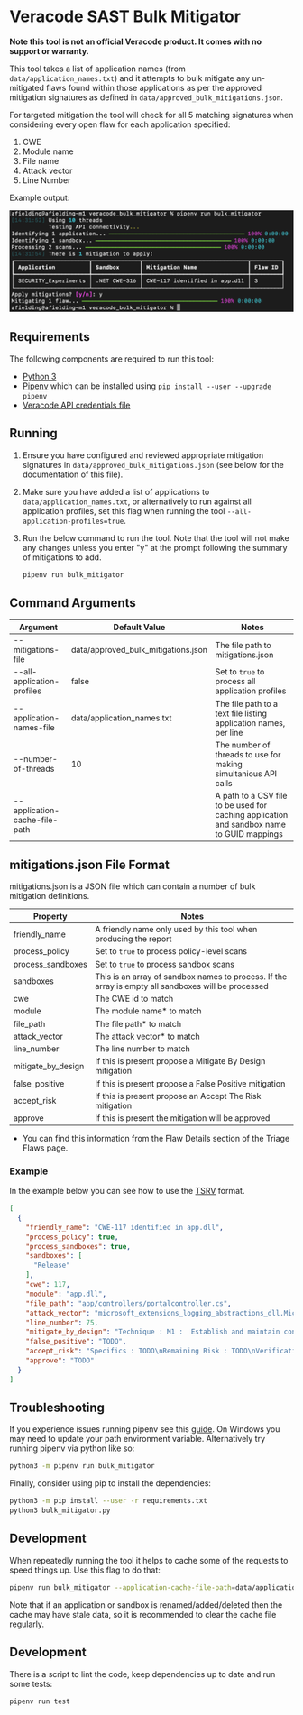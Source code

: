 # Veracode SAST Bulk Mitigator

**Note this tool is not an official Veracode product. It comes with no support or warranty.**

This tool takes a list of application names (from `data/application_names.txt`) and it attempts to bulk mitigate any
un-mitigated flaws found within those applications as per the approved mitigation signatures as defined
in `data/approved_bulk_mitigations.json`.

For targeted mitigation the tool will check for all 5 matching signatures when considering every open flaw for each application specified:

1. CWE
2. Module name
3. File name
4. Attack vector
5. Line Number

Example output:

![example.png](docs%2Fexample.png)

## Requirements

The following components are required to run this tool:

* [Python 3](https://www.python.org/downloads/)
* [Pipenv](https://pipenv.pypa.io/) which can be installed using `pip install --user --upgrade pipenv`
* [Veracode API credentials file](https://docs.veracode.com/r/c_api_credentials3)

## Running

1. Ensure you have configured and reviewed appropriate mitigation signatures in `data/approved_bulk_mitigations.json` (see below for the documentation of this file).
2. Make sure you have added a list of applications to `data/application_names.txt`, or alternatively to run against all application profiles, set this flag when running the tool `--all-application-profiles=true`.  
3. Run the below command to run the tool. Note that the tool will not make any changes unless you enter "y" at the prompt following the summary of mitigations to add.

    ```bash
    pipenv run bulk_mitigator
    ```

## Command Arguments

| Argument                      | Default Value                       | Notes                                                                                     |
|-------------------------------|-------------------------------------|-------------------------------------------------------------------------------------------|
| --mitigations-file            | data/approved_bulk_mitigations.json | The file path to mitigations.json                                                         |
| --all-application-profiles    | false                               | Set to `true` to process all application profiles                                         |
| --application-names-file      | data/application_names.txt          | The file path to a text file listing application names, per line                          |
| --number-of-threads           | 10                                  | The number of threads to use for making simultanious API calls                            |
| --application-cache-file-path |                                     | A path to a CSV file to be used for caching application and sandbox name to GUID mappings |



## mitigations.json File Format

mitigations.json is a JSON file which can contain a number of bulk mitigation definitions.

| Property           | Notes                                                                                               |
|--------------------|-----------------------------------------------------------------------------------------------------|
| friendly_name      | A friendly name only used by this tool when producing the report                                    |
| process_policy     | Set to `true` to process policy-level scans                                                         |
| process_sandboxes  | Set to `true` to process sandbox scans                                                              |
| sandboxes          | This is an array of sandbox names to process. If the array is empty all sandboxes will be processed |
| cwe                | The CWE id to match                                                                                 |
| module             | The module name* to match                                                                           |
| file_path          | The file path* to match                                                                             |
| attack_vector      | The attack vector* to match                                                                         |
| line_number        | The line number to match                                                                            |
| mitigate_by_design | If this is present propose a Mitigate By Design mitigation                                          |
| false_positive     | If this is present propose a False Positive mitigation                                              |
| accept_risk        | If this is present propose an Accept The Risk mitigation                                            |
| approve            | If this is present the mitigation will be approved                                                  |

* You can find this information from the Flaw Details section of the Triage Flaws page. 

### Example

In the example below you can see how to use the [TSRV](https://docs.veracode.com/r/c_review_TSRV) format.

```json
[
  {
    "friendly_name": "CWE-117 identified in app.dll",
    "process_policy": true,
    "process_sandboxes": true,
    "sandboxes": [
      "Release"
    ],
    "cwe": 117,
    "module": "app.dll",
    "file_path": "app/controllers/portalcontroller.cs",
    "attack_vector": "microsoft_extensions_logging_abstractions_dll.Microsoft.Extensions.Logging.LoggerExtensions.LogInformation",
    "line_number": 75,
    "mitigate_by_design": "Technique : M1 :  Establish and maintain control over all of your inputs\nSpecifics : TODO\nRemaining Risk : TODO\nVerification : TODO",
    "false_positive": "TODO",
    "accept_risk": "Specifics : TODO\nRemaining Risk : TODO\nVerification : TODO",
    "approve": "TODO"
  }
]
```

## Troubleshooting

If you experience issues running pipenv see this [guide](https://pipenv.pypa.io/en/latest/installation.html). On Windows you may need to update your path environment variable. Alternatively try running pipenv via python like so:

```bash
python3 -m pipenv run bulk_mitigator
```

Finally, consider using pip to install the dependencies:

```bash
python3 -m pip install --user -r requirements.txt
python3 bulk_mitigator.py
```

## Development

When repeatedly running the tool it helps to cache some of the requests to speed things up. Use this flag to do that:

```bash
pipenv run bulk_mitigator --application-cache-file-path=data/application_cache.csv
```

Note that if an application or sandbox is renamed/added/deleted then the cache may have stale data, so it is recommended to clear the cache file regularly.

## Development

There is a script to lint the code, keep dependencies up to date and run some tests:

```bash
pipenv run test
```
